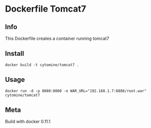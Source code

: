 # Dockerfile Tomcat7

## Info

This Dockerfile creates a container running tomcat7

## Install

`docker build -t cytomine/tomcat7 .`

## Usage

```docker run -d -p 8080:8080 -e WAR_URL="192.168.1.7:8888/root.war" cytomine/tomcat7```

## Meta

Build with docker 0.11.1
